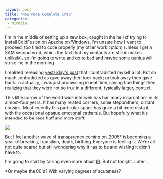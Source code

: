 ```yaml
---
layout: post
title: 'Now More Complete Crap'
categories:
 - minutia
---
```


I'm in the middle of setting up a new box, caught in the hell of trying to install ColdFusion on Apache on Windows. I'm unsure how I want to proceed, too tired to code properly (my other work option) (unless I get a 3AM second wind, which the fact that my contacts are still in makes unlikely), so I'm going to write and go to bed and maybe some genius will strike me in the morning.



I realized rereading <a href="http://danielsjourney.com/blog/index.php?file=2005_04.xml&id=22140705">yesterday's post</a> that I contradicted myself a lot. Not so much contradicted as gave away then took back; or took away then gave back. In actuality, I was just processing in real time, saying true things then realizing that they were not so true in a different, typically larger, context.



This little corner of the world wide interweb has had many incarnations in its almost-four years. It has many related corners, some stepbrothers, distant cousins. Most recently this particular space has gone a bit more distant, with the occasional opaque emotional catharsis. But hopefully what it's intended to be: less fluff and more stuff.



<img src="http://danielsjourney.com/blog/files/2005/04/DSCN2473.jpg" />


But I feel another wave of transparency coming on. 2005* is becoming a year of breaking, transition, death, birthing. Everyone is feeling it. We're all not quite scared but still wondering why it has to be and wishing it didn't have to.



I'm going to start by talking even more about <a href="http://integrationresearch.org">IR</a>. But not tonight. Later...



*Or maybe the 00's? With varying degrees of acuteness?